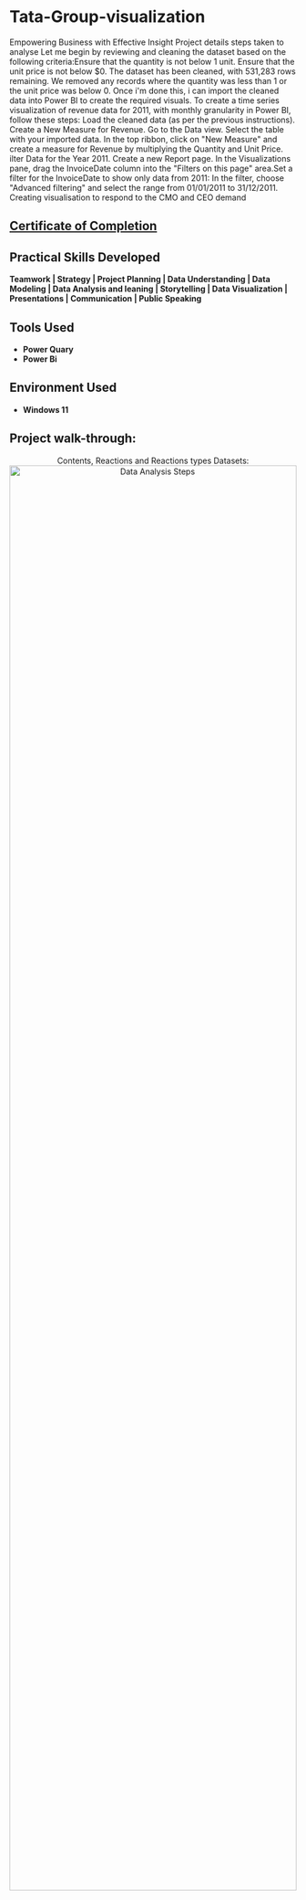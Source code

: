 # Tata-Group-visualization
Empowering Business with Effective Insight 
Project details steps taken to analyse Let me begin by reviewing and cleaning the dataset based on the following criteria:Ensure that the quantity is not below 1 unit.
Ensure that the unit price is not below $0. The dataset has been cleaned, with 531,283 rows remaining. We removed any records where the quantity was less than 1 or the unit price was below 0. Once i'm done this, i can import the cleaned data into Power BI to create the required visuals. To create a time series visualization of revenue data for 2011, with monthly granularity in Power BI, follow these steps: Load the cleaned data (as per the previous instructions). Create a New Measure for Revenue. Go to the Data view. Select the table with your imported data. In the top ribbon, click on "New Measure" and create a measure for Revenue by multiplying the Quantity and Unit Price. ilter Data for the Year 2011. Create a new Report page. In the Visualizations pane, drag the InvoiceDate column into the "Filters on this page" area.Set a filter for the InvoiceDate to show only data from 2011: In the filter, choose "Advanced filtering" and select the range from 01/01/2011 to 31/12/2011.
Creating visualisation to respond to the CMO and CEO demand



#### [<h2>Certificate of Completion</h2>](https://forage-uploads-prod.s3.amazonaws.com/completion-certificates/Tata/MyXvBcppsW2FkNYCX_Tata%20Group_CwhEAuevvJsafxPg6_1727284227103_completion_certificate.pdf)

<h2>Practical Skills Developed</h2>

<b> Teamwork | Strategy | Project Planning | Data Understanding | Data Modeling | Data Analysis and leaning | Storytelling | Data Visualization | Presentations | Communication | Public Speaking </b> 

<h2>Tools Used</h2>

- <b>Power Quary</b>
- <b> Power Bi</b> 

<h2>Environment Used </h2>

- <b>Windows 11</b>

<h2>Project walk-through:</h2>

<p align="center">
Contents, Reactions and Reactions types Datasets: <br/>
<img src="https://i.imgur.com/D9nt71S.png" height="80%" width="100%" alt="Data Analysis Steps"/>
<br />
<br />
Merge all datasets into one excel sheet. Group columns according to common columns. Cleane data by removing rows that have values which are missing, changing the data type of some values within a column, and removing columns which are not relevant to this task. Model data by using "vlookup" and "sum if" to define relationships. <br/>

  <img src="https://i.imgur.com/ubUeQzg.png" height="80%" width="80%" alt="Data analysis steps"/>
<br />
<br />
Use "SUMIF" to sum them up to obtain the TOP 5 categories: <br/>
<img src="https://i.imgur.com/7hHfj7d.png" height="80%" width="80%" alt="Data analysis steps"/>
<br />
<br />
Insights are drawn from the cleaned data to design a Visualised powerpoint for presentation.:  <br/>
<img src="https://i.imgur.com/crSyx3J.png" height="80%" width="80%" alt="Data analysis steps"/>
<br />
<br />

Insights are drawn from the cleaned data to design a Visualised powerpoint for presentation.:  <br/>
<img src="https://i.imgur.com/lIdXQ0e.png" height="80%" width="80%" alt="Data analysis steps"/>
<br />
<br />
<!--
 ```diff
- text in red
+ text in green
! text in orange
# text in gray
@@ text in purple (and bold)@@
```
--!>
